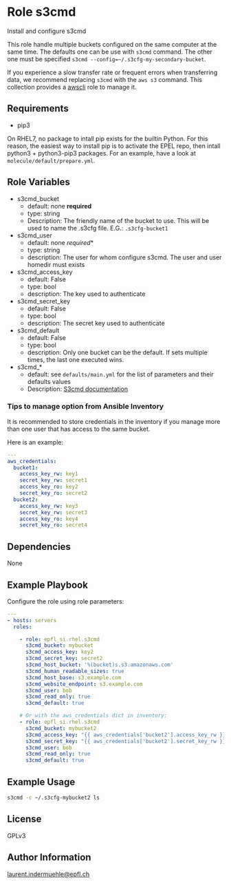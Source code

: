 Role s3cmd
=========

Install and configure s3cmd

This role handle multiple buckets configured on the same computer at the same time. The defaults one can be use with `s3cmd` command. The other one must be specified `s3cmd --config=~/.s3cfg-my-secondary-bucket`.

If you experience a slow transfer rate or frequent errors when transferring data, we recommend replacing `s3cmd` with the `aws s3` command. This collection provides a [awscli](https://github.com/epfl-si/ansible-collection-rhel/tree/main/roles/awscli) role to manage it.


Requirements
------------

* pip3

On RHEL7, no package to intall pip exists for the builtin Python. For this reason, the easiest way to install pip is to activate the EPEL repo, then intall python3 + python3-pip3 packages. For an example, have a look at `molecule/default/prepare.yml`.


Role Variables
--------------


* s3cmd_bucket
  * default: none **required**
  * type: string
  * Description: The friendly name of the bucket to use. This will be used to name the .s3cfg file. E.G.: `.s3cfg-bucket1`
* s3cmd_user
  * default: none *required**
  * type: string
  * description: The user for whom configure s3cmd. The user and user homedir must exists
* s3cmd_access_key
  * default: False
  * type: bool
  * description: The key used to authenticate
* s3cmd_secret_key
  * default: False
  * type: bool
  * description: The secret key used to authenticate
* s3cmd_default
  * default: False
  * type: bool
  * description: Only one bucket can be the default. If sets multiple times, the last one executed wins.
* s3cmd_*
  * default: see `defaults/main.yml` for the list of parameters and their defaults values
  * Description: [S3cmd documentation](https://s3tools.org/kb/item14.htm)


### Tips to manage option from Ansible Inventory

It is recommended to store credentials in the inventory if you manage more than one user that has access to the same bucket.

Here is an example:

```yaml
---
aws_credentials:
  bucket1:
    access_key_rw: key1
    secret_key_rw: secret1
    access_key_ro: key2
    secret_key_ro: secret2
  bucket2:
    access_key_rw: key3
    secret_key_rw: secret3
    access_key_ro: key4
    secret_key_ro: secret4
```

Dependencies
------------

None

Example Playbook
----------------

Configure the role using role parameters:

```yaml
---
- hosts: servers
  roles:

    - role: epfl_si.rhel.s3cmd
      s3cmd_bucket: mybucket
      s3cmd_access_key: key2
      s3cmd_secret_key: secret2
      s3cmd_host_bucket: '%(bucket)s.s3.amazonaws.com'
      s3cmd_human_readable_sizes: true
      s3cmd_host_base: s3.example.com
      s3cmd_website_endpoint: s3.example.com
      s3cmd_user: bob
      s3cmd_read_only: true
      s3cmd_default: true

    # Or with the aws_credentials dict in inventory:
    - role: epfl_si.rhel.s3cmd
      s3cmd_bucket: mybucket2
      s3cmd_access_key: "{{ aws_credentials['bucket2'].access_key_rw }}"
      s3cmd_secret_key: "{{ aws_credentials['bucket2'].secret_key_rw }}"
      s3cmd_user: bob
      s3cmd_read_only: true
      s3cmd_default: true
```


Example Usage
-------------

```bash
s3cmd -c ~/.s3cfg-mybucket2 ls
```


License
-------

GPLv3

Author Information
------------------

laurent.indermuehle@epfl.ch
